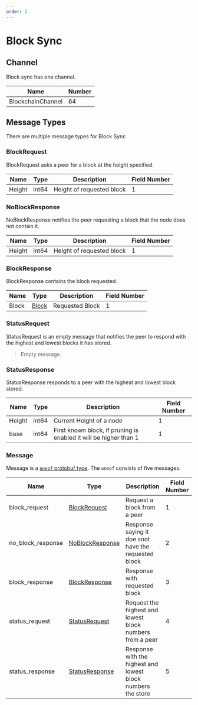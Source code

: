 ```yaml
---
order: 2
---
```


# Block Sync

## Channel

Block sync has one channel.

| Name              | Number |
|-------------------|--------|
| BlockchainChannel | 64     |

## Message Types

There are multiple message types for Block Sync

### BlockRequest

BlockRequest asks a peer for a block at the height specified.

| Name   | Type  | Description               | Field Number |
|--------|-------|---------------------------|--------------|
| Height | int64 | Height of requested block | 1            |

### NoBlockResponse

NoBlockResponse notifies the peer requesting a block that the node does not contain it.

| Name   | Type  | Description               | Field Number |
|--------|-------|---------------------------|--------------|
| Height | int64 | Height of requested block | 1            |

### BlockResponse

BlockResponse contains the block requested.

| Name  | Type                                         | Description     | Field Number |
|-------|----------------------------------------------|-----------------|--------------|
| Block | [Block](../../core/data_structures.md#block) | Requested Block | 1            |

### StatusRequest

StatusRequest is an empty message that notifies the peer to respond with the highest and lowest blocks it has stored.

> Empty message.

### StatusResponse

StatusResponse responds to a peer with the highest and lowest block stored.

| Name   | Type  | Description                                                       | Field Number |
|--------|-------|-------------------------------------------------------------------|--------------|
| Height | int64 | Current Height of a node                                          | 1            |
| base   | int64 | First known block, if pruning is enabled it will be higher than 1 | 1            |

### Message

Message is a [`oneof` protobuf type](https://developers.google.com/protocol-buffers/docs/proto#oneof). The `oneof` consists of five messages.

| Name              | Type                             | Description                                                  | Field Number |
|-------------------|----------------------------------|--------------------------------------------------------------|--------------|
| block_request     | [BlockRequest](#blockrequest)    | Request a block from a peer                                  | 1            |
| no_block_response | [NoBlockResponse](#noblockresponse) | Response saying it doe snot have the requested block         | 2            |
| block_response    | [BlockResponse](#blockresponse)   | Response with requested block                                | 3            |
| status_request    | [StatusRequest](#statusrequest)   | Request the highest and lowest block numbers from a peer     | 4            |
| status_response   | [StatusResponse](#statusresponse)  | Response with the highest and lowest block numbers the store | 5            |

